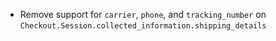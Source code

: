 * Remove support for `carrier`, `phone`, and `tracking_number` on `Checkout.Session.collected_information.shipping_details`
